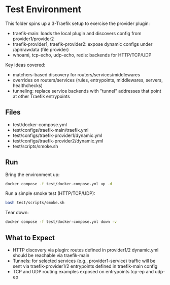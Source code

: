 # Test Environment

This folder spins up a 3-Traefik setup to exercise the provider plugin:

- traefik-main: loads the local plugin and discovers config from provider1/provider2
- traefik-provider1, traefik-provider2: expose dynamic configs under /api/rawdata (file provider)
- whoami, tcp-echo, udp-echo, redis: backends for HTTP/TCP/UDP

Key ideas covered:
- matchers-based discovery for routers/services/middlewares
- overrides on routers/services (rules, entrypoints, middlewares, servers, healthchecks)
- tunneling: replace service backends with "tunnel" addresses that point at other Traefik entrypoints

## Files
- test/docker-compose.yml
- test/configs/traefik-main/traefik.yml
- test/configs/traefik-provider1/dynamic.yml
- test/configs/traefik-provider2/dynamic.yml
- test/scripts/smoke.sh

## Run

Bring the environment up:

```bash
docker compose -f test/docker-compose.yml up -d
```

Run a simple smoke test (HTTP/TCP/UDP):

```bash
bash test/scripts/smoke.sh
```

Tear down:

```bash
docker compose -f test/docker-compose.yml down -v
```

## What to Expect
- HTTP discovery via plugin: routes defined in provider1/2 dynamic.yml should be reachable via traefik-main
- Tunnels: for selected services (e.g., provider1-service) traffic will be sent via traefik-provider1/2 entrypoints defined in traefik-main config
- TCP and UDP routing examples exposed on entrypoints tcp-ep and udp-ep
